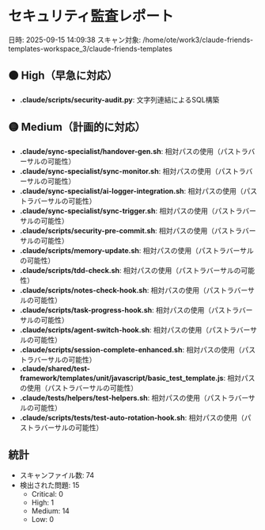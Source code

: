 # セキュリティ監査レポート

日時: 2025-09-15 14:09:38
スキャン対象: /home/ote/work3/claude-friends-templates-workspace_3/claude-friends-templates

## 🟠 High（早急に対応）
- **.claude/scripts/security-audit.py**: 文字列連結によるSQL構築

## 🟡 Medium（計画的に対応）
- **.claude/sync-specialist/handover-gen.sh**: 相対パスの使用（パストラバーサルの可能性）
- **.claude/sync-specialist/sync-monitor.sh**: 相対パスの使用（パストラバーサルの可能性）
- **.claude/sync-specialist/ai-logger-integration.sh**: 相対パスの使用（パストラバーサルの可能性）
- **.claude/sync-specialist/sync-trigger.sh**: 相対パスの使用（パストラバーサルの可能性）
- **.claude/scripts/security-pre-commit.sh**: 相対パスの使用（パストラバーサルの可能性）
- **.claude/scripts/memory-update.sh**: 相対パスの使用（パストラバーサルの可能性）
- **.claude/scripts/tdd-check.sh**: 相対パスの使用（パストラバーサルの可能性）
- **.claude/scripts/notes-check-hook.sh**: 相対パスの使用（パストラバーサルの可能性）
- **.claude/scripts/task-progress-hook.sh**: 相対パスの使用（パストラバーサルの可能性）
- **.claude/scripts/agent-switch-hook.sh**: 相対パスの使用（パストラバーサルの可能性）
- **.claude/scripts/session-complete-enhanced.sh**: 相対パスの使用（パストラバーサルの可能性）
- **.claude/shared/test-framework/templates/unit/javascript/basic_test_template.js**: 相対パスの使用（パストラバーサルの可能性）
- **.claude/tests/helpers/test-helpers.sh**: 相対パスの使用（パストラバーサルの可能性）
- **.claude/scripts/tests/test-auto-rotation-hook.sh**: 相対パスの使用（パストラバーサルの可能性）

## 統計
- スキャンファイル数: 74
- 検出された問題: 15
  - Critical: 0
  - High: 1
  - Medium: 14
  - Low: 0